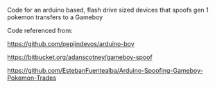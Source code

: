 Code for an arduino based, flash drive sized devices that spoofs gen 1 pokemon transfers to a Gameboy

Code referenced from:

https://github.com/pepijndevos/arduino-boy

https://bitbucket.org/adanscotney/gameboy-spoof

https://github.com/EstebanFuentealba/Arduino-Spoofing-Gameboy-Pokemon-Trades


